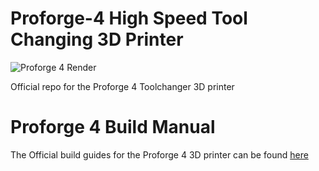 # Proforge-4 High Speed Tool Changing 3D Printer

![Proforge 4 Render](https://github.com/Makertech3D/Proforge-4/assets/26495395/ecfccd95-4509-42c9-8bf7-c079417ff488)

Official repo for the Proforge 4 Toolchanger 3D printer

# Proforge 4 Build Manual

The Official build guides for the Proforge 4 3D printer can be found [here](https://makertech-3d.dozuki.com/c/Proforge_4)

